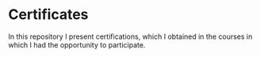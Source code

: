# Certificates
In this repository I present certifications, which I obtained in the courses in which I had the opportunity to participate.
